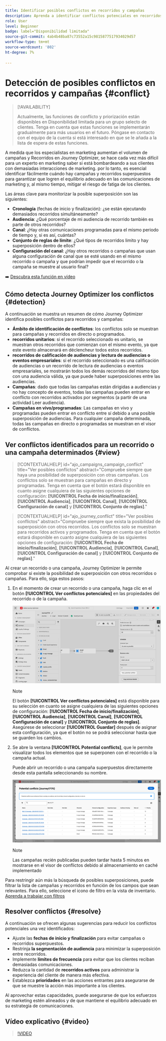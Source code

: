 ```yaml
---
title: Identificar posibles conflictos en recorridos y campañas
description: Aprenda a identificar conflictos potenciales en recorridos y campañas.
role: User
level: Beginner
badge: label="Disponibilidad limitada"
source-git-commit: 4ab4b48ba87c73552a15c9815877517934029d57
workflow-type: tm+mt
source-wordcount: '802'
ht-degree: 7%

---
```



# Detección de posibles conflictos en recorridos y campañas {#conflict}

>[!AVAILABILITY]
>
>Actualmente, las funciones de conflicto y priorización están disponibles en Disponibilidad limitada para un grupo selecto de clientes. Tenga en cuenta que estas funciones se implementarán gradualmente para más usuarios en el futuro. Póngase en contacto con el equipo de la cuenta si está interesado en que se le añada a la lista de espera de estas funciones.

A medida que los especialistas en marketing aumentan el volumen de campañas y Recorridos en Journey Optimizer, se hace cada vez más difícil para un experto en marketing saber si está bombardeando a sus clientes con demasiadas interacciones de marketing. por lo tanto, es esencial identificar fácilmente cuándo hay campañas y recorridos superpuestos para garantizar que logren el equilibrio adecuado en las comunicaciones de marketing y, al mismo tiempo, mitigar el riesgo de fatiga de los clientes.

Las áreas clave para monitorizar la posible superposición son las siguientes:

* **Cronología** (fechas de inicio y finalización): ¿se están ejecutando demasiados recorridos simultáneamente?
* **Audiencia**: ¿Qué porcentaje de mi audiencia de recorrido también es parte de otros recorridos?
* **Canal**: ¿Hay otras comunicaciones programadas para el mismo periodo de tiempo y, si es así, cuántas?
* **Conjunto de reglas de límite**: ¿Qué tipos de recorridos limito y hay superposición dentro de ellos?
* **Configuración del canal**: ¿Hay otros recorridos o campañas que usan alguna configuración de canal que se esté usando en el mismo recorrido o campaña y que podrían impedir que el recorrido o la campaña se muestre al usuario final?

➡️ [Descubra esta función en vídeo](#video)

## Cómo detecta Journey Optimizer los conflictos {#detection}

A continuación se muestra un resumen de cómo Journey Optimizer identifica posibles conflictos para recorridos y campañas:

* **Ámbito de identificación de conflictos**: los conflictos solo se muestran para campañas y recorridos en directo o programados.
* **recorridos unitarios**: si el recorrido seleccionado es unitario, se muestran otros recorridos que comienzan con el mismo evento, ya que este evento almacenará en déclencheur todos estos recorridos.
* **recorridos de calificación de audiencias y lectura de audiencias o eventos empresariales**: si el recorrido seleccionado es una calificación de audiencias o un recorrido de lectura de audiencias o eventos empresariales, se mostrarán todos los demás recorridos del mismo tipo con una audiencia válida, ya que puede haber superposiciones entre las audiencias.
* **Campañas**: dado que todas las campañas están dirigidas a audiencias y no hay concepto de eventos, todas las campañas pueden entrar en conflicto con recorridos activados por segmentos (a partir de una actividad Leer audiencia).
* **Campañas en vivo/programadas**: Las campañas en vivo y programadas pueden entrar en conflicto entre sí debido a una posible superposición de audiencias. Para cualquier campaña determinada, todas las campañas en directo o programadas se muestran en el visor de conflictos.

## Ver conflictos identificados para un recorrido o una campaña determinados {#view}

>[!CONTEXTUALHELP]
>id="ajo_campaigns_campaign_conflict"
>title="Ver posibles conflictos"
>abstract="Compruebe siempre que haya una posibilidad de superposición con otras campañas. Los conflictos solo se muestran para campañas en directo y programadas. Tenga en cuenta que el botón estará disponible en cuanto asigne cualquiera de las siguientes opciones de configuración: **[!UICONTROL Fecha de inicio/finalización]**, **[!UICONTROL Audiencia]**, **[!UICONTROL Canal]**, **[!UICONTROL Configuración de canal]** y **[!UICONTROL Conjunto de reglas]**."

>[!CONTEXTUALHELP]
>id="ajo_journey_conflict"
>title="Ver posibles conflictos"
>abstract="Compruebe siempre que exista la posibilidad de superposición con otros recorridos. Los conflictos solo se muestran para recorridos activos y programados. Tenga en cuenta que el botón estará disponible en cuanto asigne cualquiera de las siguientes opciones de configuración: **[!UICONTROL Fecha de inicio/finalización]**, **[!UICONTROL Audiencia]**, **[!UICONTROL Canal]**, **[!UICONTROL Configuración de canal]** y **[!UICONTROL Conjunto de reglas]**."

Al crear un recorrido o una campaña, Journey Optimizer le permite comprobar si existe la posibilidad de superposición con otros recorridos o campañas. Para ello, siga estos pasos:

1. En el momento de crear un recorrido o una campaña, haga clic en el botón **[!UICONTROL Ver conflictos potenciales]** en las propiedades del recorrido o de la campaña.

   ![](assets/view-conflicts.png)

   >[!NOTE]
   >
   >El botón **[!UICONTROL Ver conflictos potenciales]** está disponible para su selección en cuanto se asigne cualquiera de las siguientes opciones de configuración: **[!UICONTROL Fecha de inicio/finalización]**, **[!UICONTROL Audiencia]**, **[!UICONTROL Canal]**, **[!UICONTROL Configuración de canal]** y **[!UICONTROL Conjunto de reglas]**. Asegúrese de seleccionar **[!UICONTROL Guardar]** después de asignar esta configuración, ya que el botón no se podrá seleccionar hasta que se guarden los cambios.

1. Se abre la ventana **[!UICONTROL Potential conflicts]**, que le permite visualizar todos los elementos que se superponen con el recorrido o la campaña actual.

   Puede abrir un recorrido o una campaña superpuestos directamente desde esta pantalla seleccionando su nombre.

   ![](assets/potential-conflicts.png)

   >[!NOTE]
   >
   >Las campañas recién publicadas pueden tardar hasta 5 minutos en mostrarse en el visor de conflictos debido al almacenamiento en caché implementado

Para restringir aún más la búsqueda de posibles superposiciones, puede filtrar la lista de campañas y recorridos en función de los campos que sean relevantes. Para ello, seleccione el icono de filtro en la vista de inventario. [Aprenda a trabajar con filtros](../start/search-filter-categorize.md#filter-lists)

## Resolver conflictos {#resolve}

A continuación se ofrecen algunas sugerencias para reducir los conflictos potenciales una vez identificados:

* Ajuste las **fechas de inicio y finalización** para evitar campañas o recorridos superpuestos.
* Restrinja **la segmentación de audiencia** para minimizar la superposición entre recorridos.
* Implemente **límites de frecuencia** para evitar que los clientes reciban demasiadas comunicaciones.
* Reduzca la cantidad de **recorridos activos** para administrar la experiencia del cliente de manera más efectiva.
* Establezca **prioridades** en las acciones entrantes para asegurarse de que se muestre la acción más importante a los clientes.

Al aprovechar estas capacidades, puede asegurarse de que los esfuerzos de marketing estén alineados y de que mantiene el equilibrio adecuado en su estrategia de comunicaciones.

## Vídeo explicativo {#video}

>[!VIDEO](https://video.tv.adobe.com/v/3435528?quality=12)
